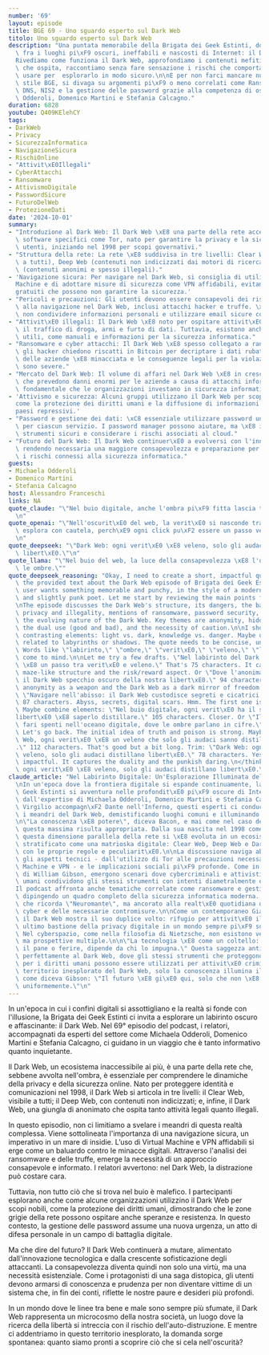 ```yaml
---
number: '69'
layout: episode
title: BGE 69 - Uno sguardo esperto sul Dark Web
titolo: Uno sguardo esperto sul Dark Web
description: "Una puntata memorabile della Brigata dei Geek Estinti, dove ci si addentra\
  \ fra i luoghi pi\xF9 oscuri, ineffabili e nascosti di Internet: il Dark Web.\r\n\
  Rivediamo come funziona il Dark Web, approfondiamo i contenuti mefitici ma non solo\
  \ che ospita, raccontiamo senza fare sensazione i rischi che comporta e quali accorgimenti\
  \ usare per  esplorarlo in modo sicuro.\n\nE per non farci mancare nulla, in puro\
  \ stile BGE, si divaga su argomenti pi\xF9 o meno correlati come Ransomware, Blacklist\
  \ DNS, NIS2 e la gestione delle password grazie alla competenza di ospiti come Michaela\
  \ Odderoli, Domenico Martini e Stefania Calcagno."
duration: 6828
youtube: Q409KElehCY
tags:
- DarkWeb
- Privacy
- SicurezzaInformatica
- NavigazioneSicura
- RischiOnline
- "Attivit\xE0Illegali"
- CyberAttacchi
- Ransomware
- AttivismoDigitale
- PasswordSicure
- FuturoDelWeb
- ProtezioneDati
date: '2024-10-01'
summary:
- "Introduzione al Dark Web: Il Dark Web \xE8 una parte della rete accessibile tramite\
  \ software specifici come Tor, nato per garantire la privacy e la sicurezza degli\
  \ utenti, iniziando nel 1998 per scopi governativi."
- "Struttura della rete: La rete \xE8 suddivisa in tre livelli: Clear Web (accessibile\
  \ a tutti), Deep Web (contenuti non indicizzati dai motori di ricerca) e Dark Web\
  \ (contenuti anonimi e spesso illegali)."
- 'Navigazione sicura: Per navigare nel Dark Web, si consiglia di utilizzare una Virtual
  Machine e di adottare misure di sicurezza come VPN affidabili, evitando strumenti
  gratuiti che possono non garantire la sicurezza.'
- "Pericoli e precauzioni: Gli utenti devono essere consapevoli dei rischi associati\
  \ alla navigazione nel Dark Web, inclusi attacchi hacker e truffe. \xC8 fondamentale\
  \ non condividere informazioni personali e utilizzare email sicure come ProtonMail."
- "Attivit\xE0 illegali: Il Dark Web \xE8 noto per ospitare attivit\xE0 illegali come\
  \ il traffico di droga, armi e furto di dati. Tuttavia, esistono anche forum e risorse\
  \ utili, come manuali e informazioni per la sicurezza informatica."
- "Ransomware e cyber attacchi: Il Dark Web \xE8 spesso collegato a ransomware, dove\
  \ gli hacker chiedono riscatti in Bitcoin per decriptare i dati rubati. La sicurezza\
  \ delle aziende \xE8 minacciata e le conseguenze legali per la violazione dei dati\
  \ sono severe."
- "Mercato del Dark Web: Il volume di affari nel Dark Web \xE8 in crescita, con stime\
  \ che prevedono danni enormi per le aziende a causa di attacchi informatici. \xC8\
  \ fondamentale che le organizzazioni investano in sicurezza informatica."
- 'Attivismo e sicurezza: Alcuni gruppi utilizzano il Dark Web per scopi legittimi,
  come la protezione dei diritti umani e la diffusione di informazioni sensibili in
  paesi repressivi.'
- "Password e gestione dei dati: \xC8 essenziale utilizzare password uniche e complesse\
  \ per ciascun servizio. I password manager possono aiutare, ma \xE8 importante scegliere\
  \ strumenti sicuri e considerare i rischi associati al cloud."
- "Futuro del Dark Web: Il Dark Web continuer\xE0 a evolversi con l'innovazione tecnologica,\
  \ rendendo necessaria una maggiore consapevolezza e preparazione per affrontare\
  \ i rischi connessi alla sicurezza informatica."
guests:
- Michaela Odderoli
- Domenico Martini
- Stefania Calcagno
host: Alessandro Franceschi
links: NA
quote_claude: "\"Nel buio digitale, anche l'ombra pi\xF9 fitta lascia tracce di luce\"\
  \n"
quote_openai: "\"Nell'oscurit\xE0 del web, la verit\xE0 si nasconde tra le ombre:\
  \ esplora con cautela, perch\xE9 ogni click pu\xF2 essere un passo verso l'ignoto.\"\
  \n"
quote_deepseek: "\"Dark Web: ogni verit\xE0 \xE8 veleno, solo gli audaci distillano\
  \ libert\xE0.\"\n"
quote_llama: "\"Nel buio del web, la luce della consapevolezza \xE8 l'unica arma contro\
  \ le ombre.\""
quote_deepseek_reasoning: "Okay, I need to create a short, impactful quote based on\
  \ the provided text about the Dark Web episode of Brigata dei Geek Estinti. The\
  \ user wants something memorable and punchy, in the style of a modern, essential,\
  \ and slightly punk poet. Let me start by reviewing the main points from the transcript.\n\
  \nThe episode discusses the Dark Web's structure, its dangers, the balance between\
  \ privacy and illegality, mentions of ransomware, password security, activism, and\
  \ the evolving nature of the Dark Web. Key themes are anonymity, hidden dangers,\
  \ the dual use (good and bad), and the necessity of caution.\n\nI should focus on\
  \ contrasting elements: light vs. dark, knowledge vs. danger. Maybe use metaphors\
  \ related to labyrinths or shadows. The quote needs to be concise, under 150 characters.\
  \ Words like \"labirinto,\" \"ombre,\" \"verit\xE0,\" \"veleno,\" \"libert\xE0\"\
  \ come to mind.\n\nLet me try a few drafts. \"Nel labirinto del Dark Web, ogni click\
  \ \xE8 un passo tra verit\xE0 e veleno.\" That's 75 characters. It captures the\
  \ maze-like structure and the risk/reward aspect. Or \"Dove l'anonimato \xE8 un'arma:\
  \ il Dark Web specchio oscuro della nostra libert\xE0.\" 94 characters. This highlights\
  \ anonymity as a weapon and the Dark Web as a dark mirror of freedom. Another option:\
  \ \"Navigare nell'abisso: il Dark Web custodisce segreti e cicatrici digitali.\"\
  \ 87 characters. Abyss, secrets, digital scars. Hmm. The first one is punchier.\
  \ Maybe combine elements: \"Nel buio digitale, ogni verit\xE0 ha il suo veleno\u2014\
  libert\xE0 \xE8 saperlo distillare.\" 105 characters. Closer. Or \"Il Dark Web:\
  \ fari spenti nell'oceano digitale, dove le ombre parlano in cifre.\" 94. Not quite.\
  \ Let's go back. The initial idea of truth and poison is strong. Maybe \"Nel Dark\
  \ Web, ogni verit\xE0 \xE8 un veleno che solo gli audaci sanno distillare in libert\xE0\
  .\" 112 characters. That's good but a bit long. Trim: \"Dark Web: ogni verit\xE0\
  \ veleno, solo gli audaci distillano libert\xE0.\" 78 characters. Yes, concise and\
  \ impactful. It captures the duality and the punkish daring.\n</think>\n\"Dark Web:\
  \ ogni verit\xE0 \xE8 veleno, solo gli audaci distillano libert\xE0.\"\n"
claude_article: "Nel Labirinto Digitale: Un'Esplorazione Illuminata del Dark Web\n\
  \nIn un'epoca dove la frontiera digitale si espande continuamente, la Brigata dei\
  \ Geek Estinti si avventura nelle profondit\xE0 pi\xF9 oscure di Internet, guidata\
  \ dall'expertise di Michaela Odderoli, Domenico Martini e Stefania Calcagno. Come\
  \ Virgilio accompagn\xF2 Dante nell'Inferno, questi esperti ci conducono attraverso\
  \ i meandri del Dark Web, demistificando luoghi comuni e illuminando zone d'ombra.\n\
  \n\"La conoscenza \xE8 potere\", diceva Bacon, e mai come nel caso del Dark Web\
  \ questa massima risulta appropriata. Dalla sua nascita nel 1998 come progetto governativo,\
  \ questa dimensione parallela della rete si \xE8 evoluta in un ecosistema complesso,\
  \ stratificato come una matrioska digitale: Clear Web, Deep Web e Dark Web, ognuno\
  \ con le proprie regole e peculiarit\xE0.\n\nLa discussione naviga abilmente tra\
  \ gli aspetti tecnici - dall'utilizzo di Tor alle precauzioni necessarie come Virtual\
  \ Machine e VPN - e le implicazioni sociali pi\xF9 profonde. Come in un romanzo\
  \ di William Gibson, emergono scenari dove cybercriminali e attivisti per i diritti\
  \ umani condividono gli stessi strumenti con intenti diametralmente opposti.\n\n\
  Il podcast affronta anche tematiche correlate come ransomware e gestione delle password,\
  \ dipingendo un quadro completo della sicurezza informatica moderna. \xC8 un viaggio\
  \ che ricorda \"Neuromante\", ma ancorato alla realt\xE0 quotidiana delle minacce\
  \ cyber e delle necessarie contromisure.\n\nCome un contemporaneo Giano bifronte,\
  \ il Dark Web mostra il suo duplice volto: rifugio per attivit\xE0 illecite ma anche\
  \ ultimo bastione della privacy digitale in un mondo sempre pi\xF9 sorvegliato.\
  \ Nel cyberspazio, come nella filosofia di Nietzsche, non esistono verit\xE0 assolute\
  \ ma prospettive multiple.\n\n\"La tecnologia \xE8 come un coltello: pu\xF2 tagliare\
  \ il pane o ferire, dipende da chi lo impugna.\" Questa saggezza antica si applica\
  \ perfettamente al Dark Web, dove gli stessi strumenti che proteggono gli attivisti\
  \ per i diritti umani possono essere utilizzati per attivit\xE0 criminali.\n\nNel\
  \ territorio inesplorato del Dark Web, solo la conoscenza illumina il cammino. E\
  \ come diceva Gibson: \"Il futuro \xE8 gi\xE0 qui, solo che non \xE8 distribuito\
  \ uniformemente.\"\n"
---
```

In un'epoca in cui i confini digitali si assottigliano e la realtà si fonde con l'illusione, la Brigata dei Geek Estinti ci invita a esplorare un labirinto oscuro e affascinante: il Dark Web. Nel 69° episodio del podcast, i relatori, accompagnati da esperti del settore come Michaela Odderoli, Domenico Martini e Stefania Calcagno, ci guidano in un viaggio che è tanto informativo quanto inquietante.

Il Dark Web, un ecosistema inaccessibile ai più, è una parte della rete che, sebbene avvolta nell'ombra, è essenziale per comprendere le dinamiche della privacy e della sicurezza online. Nato per proteggere identità e comunicazioni nel 1998, il Dark Web si articola in tre livelli: il Clear Web, visibile a tutti; il Deep Web, con contenuti non indicizzati; e, infine, il Dark Web, una giungla di anonimato che ospita tanto attività legali quanto illegali.

In questo episodio, non ci limitiamo a svelare i meandri di questa realtà complessa. Viene sottolineata l'importanza di una navigazione sicura, un imperativo in un mare di insidie. L’uso di Virtual Machine e VPN affidabili si erge come un baluardo contro le minacce digitali. Attraverso l'analisi dei ransomware e delle truffe, emerge la necessità di un approccio consapevole e informato. I relatori avvertono: nel Dark Web, la distrazione può costare cara.

Tuttavia, non tutto ciò che si trova nel buio è malefico. I partecipanti esplorano anche come alcune organizzazioni utilizzino il Dark Web per scopi nobili, come la protezione dei diritti umani, dimostrando che le zone grigie della rete possono ospitare anche speranze e resistenza. In questo contesto, la gestione delle password assume una nuova urgenza, un atto di difesa personale in un campo di battaglia digitale.

Ma che dire del futuro? Il Dark Web continuerà a mutare, alimentato dall'innovazione tecnologica e dalla crescente sofisticazione degli attaccanti. La consapevolezza diventa quindi non solo una virtù, ma una necessità esistenziale. Come i protagonisti di una saga distopica, gli utenti devono armarsi di conoscenza e prudenza per non diventare vittime di un sistema che, in fin dei conti, riflette le nostre paure e desideri più profondi.

In un mondo dove le linee tra bene e male sono sempre più sfumate, il Dark Web rappresenta un microcosmo della nostra società, un luogo dove la ricerca della libertà si intreccia con il rischio dell'auto-distruzione. E mentre ci addentriamo in questo territorio inesplorato, la domanda sorge spontanea: quanto siamo pronti a scoprire ciò che si cela nell'oscurità?
